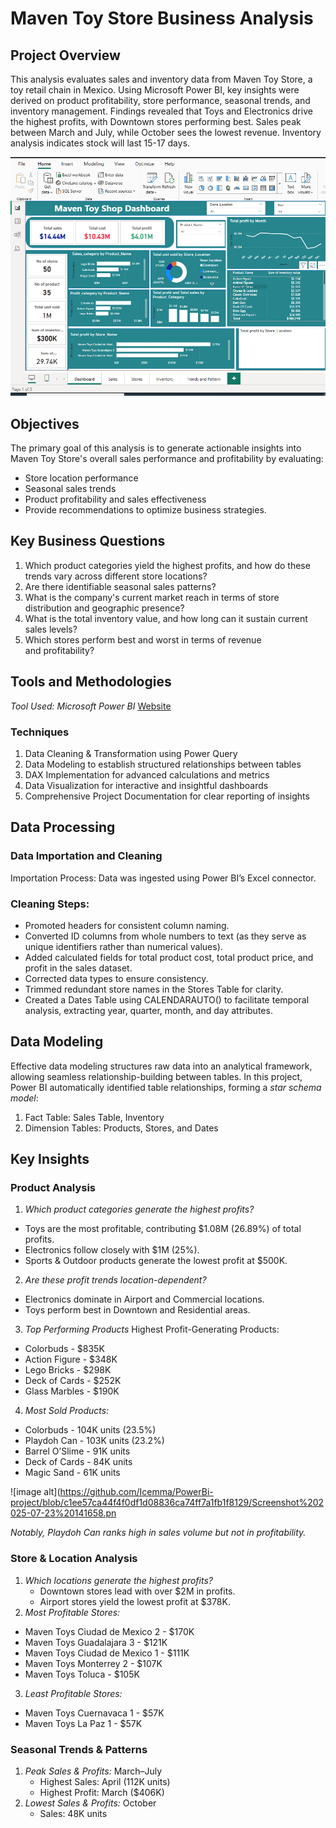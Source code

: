 # Maven Toy Store Business Analysis

## Project Overview
This analysis evaluates sales and inventory data from Maven Toy Store, a toy retail chain in Mexico. Using Microsoft Power BI, key insights were derived on product profitability, store performance, seasonal trends, and inventory management. Findings revealed that Toys and Electronics drive the highest profits, with Downtown stores performing best. Sales peak between March and July, while October sees the lowest revenue. Inventory analysis indicates stock will last 15-17 days.



![image alt](https://github.com/DamolaObembe/Power-Bi-Project/blob/7b90dce11655237d60f2f2932b8f41d32ec8ccca/Screenshot%20(1).png)


## Objectives
The primary goal of this analysis is to generate actionable insights into Maven Toy Store's overall sales performance and profitability by evaluating: 
- Store location performance 
- Seasonal sales trends 
- Product profitability and sales effectiveness 
- Provide recommendations to optimize business strategies.


## Key Business Questions 
1. Which product categories yield the highest profits, and how do these trends vary across different store locations?
2. Are there identifiable seasonal sales patterns?
3. What is the company's current market reach in terms of store distribution and geographic presence?
4. What is the total inventory value, and how long can it sustain current sales levels?
5. Which stores perform best and worst in terms of revenue and profitability?


## Tools and Methodologies 
*Tool Used:* *Microsoft Power BI* [Website](https://www.microsoft.com/en-us/power-platform/products/power-bi)


### Techniques
1. Data Cleaning & Transformation using Power Query
2. Data Modeling to establish structured relationships between tables
3. DAX Implementation for advanced calculations and metrics
4. Data Visualization for interactive and insightful dashboards
5. Comprehensive Project Documentation for clear reporting of insights


## Data Processing 

### Data Importation and Cleaning 
Importation Process: Data was ingested using Power BI’s Excel connector. 

### Cleaning Steps: 
- Promoted headers for consistent column naming. 
- Converted ID columns from whole numbers to text (as they serve as unique identifiers rather than numerical values). 
- Added calculated fields for total product cost, total product price, and profit in the sales dataset. 
- Corrected data types to ensure consistency. 
- Trimmed redundant store names in the Stores Table for clarity. 
- Created a Dates Table using CALENDARAUTO() to facilitate temporal analysis, extracting year, quarter, month, and day attributes.


## Data Modeling 
Effective data modeling structures raw data into an analytical framework, allowing seamless relationship-building between tables. In this project, Power BI automatically identified table relationships, forming a *star schema model*: 

1. Fact Table: Sales Table, Inventory
2. Dimension Tables: Products, Stores, and Dates


## Key Insights

### Product Analysis 
1. *Which product categories generate the highest profits?*
- Toys are the most profitable, contributing $1.08M (26.89%) of total profits. 
- Electronics follow closely with $1M (25%). 
- Sports & Outdoor products generate the lowest profit at $500K.

2. *Are these profit trends location-dependent?*
- Electronics dominate in Airport and Commercial locations. 
- Toys perform best in Downtown and Residential areas.
 
3. *Top Performing Products*
Highest Profit-Generating Products:
- Colorbuds - $835K 
- Action Figure - $348K 
- Lego Bricks - $298K 
- Deck of Cards - $252K 
- Glass Marbles - $190K

4. *Most Sold Products:*
  - Colorbuds - 104K units (23.5%)
  - Playdoh Can - 103K units (23.2%)
  - Barrel O’Slime - 91K units
  - Deck of Cards - 84K units
  - Magic Sand - 61K units

![image alt](https://github.com/Icemma/PowerBi-project/blob/c1ee57ca44f4f0df1d08836ca74ff7a1fb1f8129/Screenshot%202025-07-23%20141658.pn

 *Notably, Playdoh Can ranks high in sales volume but not in profitability.*

### Store & Location Analysis 
1. *Which locations generate the highest profits?*
   - Downtown stores lead with over $2M in profits.
   - Airport stores yield the lowest profit at $378K. 
2. *Most Profitable Stores:*
  - Maven Toys Ciudad de Mexico 2 - $170K
  - Maven Toys Guadalajara 3 - $121K
  - Maven Toys Ciudad de Mexico 1 - $111K
  - Maven Toys Monterrey 2 - $107K
  - Maven Toys Toluca - $105K 
3. *Least Profitable Stores:*
  - Maven Toys Cuernavaca 1 - $57K
  - Maven Toys La Paz 1 - $57K 

### Seasonal Trends & Patterns 
1. *Peak Sales & Profits:* March–July
   - Highest Sales: April (112K units)
   - Highest Profit: March ($406K) 
2. *Lowest Sales & Profits:* October
   - Sales: 48K units
